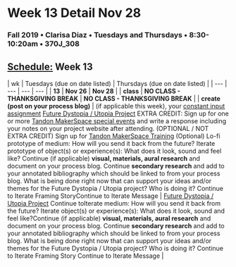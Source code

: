# Week 13 Detail Nov 28

### Fall 2019 • Clarisa Diaz • Tuesdays and Thursdays • 8:30-10:20am • 370J_308

## [Schedule:](./) Week 13

| wk | Tuesdays \(due on date listed\) | Thursdays \(due on date listed\) |
| --- | --- | --- | --- |
| **13** | **Nov 26** | **Nov 28** |
| **class** | **NO CLASS - THANKSGIVING BREAK** | **NO CLASS - THANKSGIVING BREAK** |
| **create \(post on your process blog\)** |  \(if applicable this week\), your [constant input assignment](constant-input-or-output.md)   [Future Dystopia / Utopia Project](future-dystopia-utopia-project.md) EXTRA CREDIT: Sign up for one or more [Tandon MakerSpace special events](http://engineering.nyu.edu/life/student-resources/makerspace) and write a response including your notes on your project website after attending. \(OPTIONAL / NOT EXTRA CREDIT\) Sign up for [Tandon MakerSpace Training](https://wp.nyu.edu/makerspace/training-calendar) \(Optional\) Lo-fi prototype of medium: How will you send it back from the future? Iterate prototype of object\(s\) or experience\(s\): What does it look, sound and feel like? Continue \(if applicable\) **visual, materials, aural research** and document on your process blog. Continue **secondary research** and add to your annotated bibliography which should be linked to from your process blog. What is being done right now that can support your ideas and/or themes for the Future Dystopia / Utopia project? Who is doing it? Continue to Iterate Framing StoryContinue to Iterate Message | [Future Dystopia / Utopia Project](future-dystopia-utopia-project.md) Continue toIterate medium: How will you send it back from the future? Iterate object\(s\) or experience\(s\): What does it look, sound and feel like?Continue \(if applicable\) **visual, materials, aural research** and document on your process blog. Continue **secondary research** and add to your annotated bibliography which should be linked to from your process blog. What is being done right now that can support your ideas and/or themes for the Future Dystopia / Utopia project? Who is doing it? Continue to Iterate Framing Story Continue to Iterate Message |

